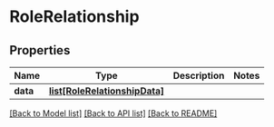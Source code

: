 # RoleRelationship

## Properties
Name | Type | Description | Notes
------------ | ------------- | ------------- | -------------
**data** | [**list[RoleRelationshipData]**](RoleRelationshipData.md) |  | 

[[Back to Model list]](../README.md#documentation-for-models) [[Back to API list]](../README.md#documentation-for-api-endpoints) [[Back to README]](../README.md)

